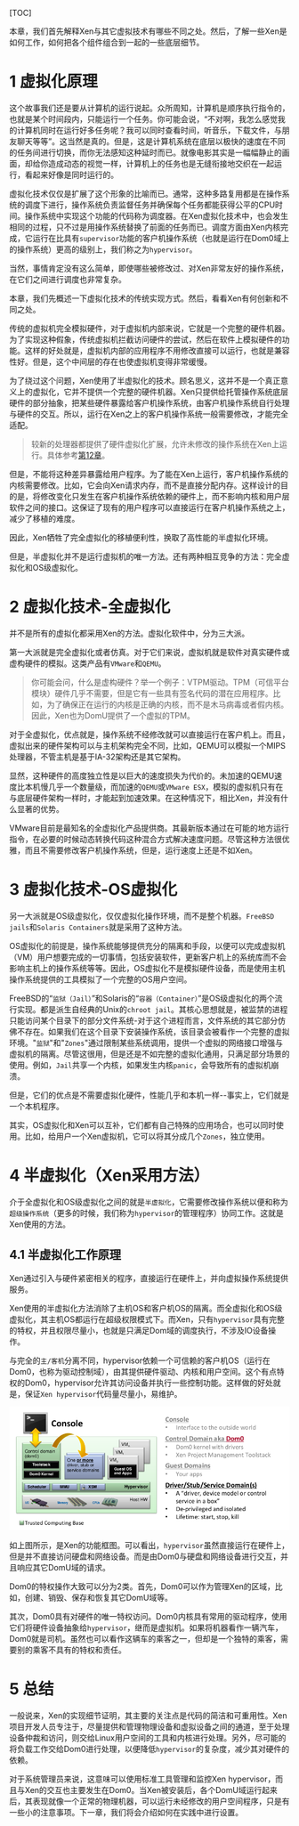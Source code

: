 [TOC]

本章，我们首先解释Xen与其它虚拟技术有哪些不同之处。然后，了解一些Xen是如何工作，如何把各个组件组合到一起的一些底层细节。

# 1 虚拟化原理

这个故事我们还是要从计算机的运行说起。众所周知，计算机是顺序执行指令的，也就是某个时间段内，只能运行一个任务。你可能会说，“不对啊，我怎么感觉我的计算机同时在运行好多任务呢？我可以同时查看时间，听音乐，下载文件，与朋友聊天等等”。这当然是真的。但是，这是计算机系统在底层以极快的速度在不同的任务间进行切换，而你无法感知这种延时而已。就像电影其实是一幅幅静止的画面，却给你造成动态的视觉一样，计算机上的任务也是无缝衔接地交织在一起运行，看起来好像是同时运行的。

虚拟化技术仅仅是扩展了这个形象的比喻而已。通常，这种多路复用都是在操作系统的调度下进行，操作系统负责监督任务并确保每个任务都能获得公平的CPU时间。操作系统中实现这个功能的代码称为调度器。在Xen虚拟化技术中，也会发生相同的过程，只不过是用操作系统替换了前面的任务而已。调度方面由Xen内核完成，它运行在比具有`supervisor`功能的客户机操作系统（也就是运行在Dom0域上的操作系统）更高的级别上，我们称之为`hypervisor`。

当然，事情肯定没有这么简单，即使哪些被修改过、对Xen非常友好的操作系统，在它们之间进行调度也非常复杂。

本章，我们先概述一下虚拟化技术的传统实现方式。然后，看看Xen有何创新和不同之处。

传统的虚拟机完全模拟硬件，对于虚拟机内部来说，它就是一个完整的硬件机器。为了实现这种假象，传统虚拟机拦截访问硬件的尝试，然后在软件上模拟硬件的功能。这样的好处就是，虚拟机内部的应用程序不用修改直接可以运行，也就是兼容性好。但是，这个中间层的存在也使虚拟机变得非常缓慢。

为了绕过这个问题，Xen使用了半虚拟化的技术。顾名思义，这并不是一个真正意义上的虚拟化，它并不提供一个完整的硬件机器。Xen只提供给托管操作系统底层硬件的部分抽象，把某些硬件暴露给客户机操作系统，由客户机操作系统自行处理与硬件的交互。所以，运行在Xen之上的客户机操作系统一般需要修改，才能完全适配。

> 较新的处理器都提供了硬件虚拟化扩展，允许未修改的操作系统在Xen上运行。具体参考[第12章](TODO)。

但是，不能将这种差异暴露给用户程序。为了能在Xen上运行，客户机操作系统的内核需要修改。比如，它会向Xen请求内存，而不是直接分配内存。这样设计的目的是，将修改变化只发生在客户机操作系统依赖的硬件上，而不影响内核和用户层软件之间的接口。这保证了现有的用户程序可以直接运行在客户机操作系统之上，减少了移植的难度。

因此，Xen牺牲了完全虚拟化的移植便利性，换取了高性能的半虚拟化环境。

但是，半虚拟化并不是运行虚拟机的唯一方法。还有两种相互竞争的方法：完全虚拟化和OS级虚拟化。

# 2 虚拟化技术-全虚拟化

并不是所有的虚拟化都采用Xen的方法。虚拟化软件中，分为三大派。

第一大派就是完全虚拟化或者仿真。对于它们来说，虚拟机就是软件对真实硬件或虚构硬件的模拟。这类产品有`VMware`和`QEMU`。

> 你可能会问，什么是虚构硬件？举一个例子：VTPM驱动。TPM（可信平台模块）硬件几乎不需要，但是它有一些具有签名代码的潜在应用程序。比如，为了确保正在运行的内核是正确的内核，而不是木马病毒或者假内核。因此，Xen也为DomU提供了一个虚拟的TPM。

对于全虚拟化，优点就是，操作系统不经修改就可以直接运行在客户机上。而且，虚拟出来的硬件架构可以与主机架构完全不同，比如，QEMU可以模拟一个MIPS处理器，不管主机是基于IA-32架构还是其它架构。

显然，这种硬件的高度独立性是以巨大的速度损失为代价的。未加速的QEMU速度比本机慢几乎一个数量级，而加速的`QEMU`或`VMware ESX`，模拟的虚拟机只有在与底层硬件架构一样时，才能起到加速效果。在这种情况下，相比Xen，并没有什么显著的优势。

VMware目前是最知名的全虚拟化产品提供商。其最新版本通过在可能的地方运行指令，在必要的时候动态转换代码这种混合方式解决速度问题。尽管这种方法很优雅，而且不需要修改客户机操作系统，但是，运行速度上还是不如Xen。

# 3 虚拟化技术-OS虚拟化

另一大派就是OS级虚拟化，仅仅虚拟化操作环境，而不是整个机器。`FreeBSD jails`和`Solaris Containers`就是采用了这种方法。

OS虚拟化的前提是，操作系统能够提供充分的隔离和手段，以便可以完成虚拟机（VM）用户想要完成的一切事情，包括安装软件，更新客户机上的系统库而不会影响主机上的操作系统等等。因此，OS虚拟化不是模拟硬件设备，而是使用主机操作系统提供的工具模拟了一个完整的OS用户空间。

FreeBSD的“`监狱（Jail）`”和Solaris的“`容器（Container）`”是OS级虚拟化的两个流行实现。都是派生自经典的Unix的`chroot jail`。其核心思想就是，被监禁的进程只能访问某个目录下的部分文件系统-对于这个进程而言，文件系统的其它部分仿佛不存在。如果我们在这个目录下安装操作系统，该目录会被看作一个完整的虚拟环境。"`监狱`"和"`Zones`"通过限制某些系统调用，提供一个虚拟的网络接口增强与虚拟机的隔离。尽管这很用，但是还是不如完整的虚拟化通用，只满足部分场景的使用。例如，`Jail`共享一个内核，如果发生内核`panic`，会导致所有的虚拟机崩溃。

但是，它们的优点是不需要虚拟化硬件，性能几乎和本机一样--事实上，它们就是一个本机程序。

其实，OS虚拟化和Xen可以互补，它们都有自己特殊的应用场合，也可以同时使用。比如，给用户一个Xen虚拟机，它可以将其分成几个`Zones`，独立使用。

# 4 半虚拟化（Xen采用方法）

介于全虚拟化和OS级虚拟化之间的就是`半虚拟化`，它需要修改操作系统以便和称为`超级操作系统`（更多的时候，我们称为`hypervisor`的管理程序）协同工作。这就是Xen使用的方法。

## 4.1 半虚拟化工作原理

Xen通过引入与硬件紧密相关的程序，直接运行在硬件上，并向虚拟操作系统提供服务。

Xen使用的半虚拟化方法消除了主机OS和客户机OS的隔离。而全虚拟化和OS级虚拟化，其主机OS都运行在超级权限模式下。而Xen，只有`hypervisor`具有完整的特权，并且权限尽量小，也就是只满足Dom域的调度执行，不涉及IO设备操作。

与完全的`主/客机`分离不同，hypervisor依赖一个可信赖的客户机OS（运行在Dom0，也称为驱动控制域），由其提供硬件驱动、内核和用户空间。这个有点特权的Dom0，hypervisor允许其访问设备并执行一些控制功能。这样做的好处就是，保证`Xen hypervisor`代码量尽量小，易维护。

<img src="https://raw.githubusercontent.com/tupelo-shen/my_test/master/doc/AI_ML/Edge%20computing/XEN/%E5%AD%A6%E4%B9%A0%E7%AC%94%E8%AE%B0/images/Xen_beginner_guide_XenArch2_2.png">

如上图所示，是Xen的功能框图。可以看出，`hypervisor`虽然直接运行在硬件上，但是并不直接访问硬盘和网络设备。而是由Dom0与硬盘和网络设备进行交互，并且响应其它DomU域的请求。

Dom0的特权操作大致可以分为2类。首先，Dom0可以作为管理Xen的区域，比如，创建、销毁、保存和恢复其它DomU域等。

其次，Dom0具有对硬件的唯一特权访问。Dom0内核具有常用的驱动程序，使用它们将硬件设备抽象给`hypervisor`，继而是虚拟机。如果将机器看作一辆汽车，Dom0就是司机。虽然也可以看作这辆车的乘客之一，但却是一个独特的乘客，需要别的乘客不具有的特权和责任。

# 5 总结

一般说来，Xen的实现细节证明，其主要的关注点是代码的简洁和可重用性。Xen项目开发人员专注于，尽量提供和管理物理设备和虚拟设备之间的通道，至于处理设备仲裁和访问，则交给Linux用户空间的工具和内核进行处理。另外，尽可能的将负载工作交给Dom0进行处理，以便降低`hypervisor`的复杂度，减少其对硬件的依赖。

对于系统管理员来说，这意味可以使用标准工具管理和监控Xen hypervisor，而且与Xen的交互也主要发生在Dom0。当Xen被安装后，各个DomU域运行起来后，其表现就像一个正常的物理机器，可以运行未经修改的用户空间程序，只是有一些小的注意事项。下一章，我们将会介绍如何在实践中进行设置。